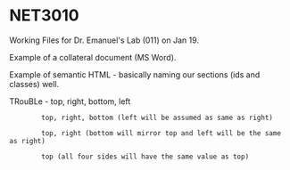 # NET3010

Working Files for Dr. Emanuel's Lab (011) on Jan 19. 

Example of a collateral document (MS Word).

Example of semantic HTML - basically naming our sections (ids and classes) well.

TRouBLe  -  top, right, bottom, left

            top, right, bottom (left will be assumed as same as right)

            top, right (bottom will mirror top and left will be the same as right)

            top (all four sides will have the same value as top)




